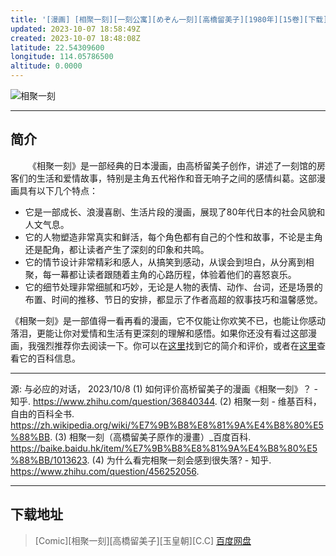 ```yaml
---
title: '[漫画] [相聚一刻][一刻公寓][めぞん一刻][高橋留美子][1980年][15卷][下载][完结]'
updated: 2023-10-07 18:58:49Z
created: 2023-10-07 18:48:08Z
latitude: 22.54309600
longitude: 114.05786500
altitude: 0.0000
---
```


![相聚一刻](https://jsd.cdn.zzko.cn/gh/shuiwudengli/images@master/相聚一刻.5w05pjn52rk0.webp)
***
## 简介
&emsp;&emsp;《相聚一刻》是一部经典的日本漫画，由高桥留美子创作，讲述了一刻馆的房客们的生活和爱情故事，特别是主角五代裕作和音无响子之间的感情纠葛。这部漫画具有以下几个特点：

- 它是一部成长、浪漫喜剧、生活片段的漫画，展现了80年代日本的社会风貌和人文气息。
- 它的人物塑造非常真实和鲜活，每个角色都有自己的个性和故事，不论是主角还是配角，都让读者产生了深刻的印象和共鸣。
- 它的情节设计非常精彩和感人，从搞笑到感动，从误会到坦白，从分离到相聚，每一幕都让读者跟随着主角的心路历程，体验着他们的喜怒哀乐。
- 它的细节处理非常细腻和巧妙，无论是人物的表情、动作、台词，还是场景的布置、时间的推移、节日的安排，都显示了作者高超的叙事技巧和温馨感觉。

《相聚一刻》是一部值得一看再看的漫画，它不仅能让你欢笑不已，也能让你感动落泪，更能让你对爱情和生活有更深刻的理解和感悟。如果你还没有看过这部漫画，我强烈推荐你去阅读一下。你可以在[这里](^1^)找到它的简介和评价，或者在[这里](^2^)查看它的百科信息。
* * *
源: 与必应的对话， 2023/10/8
(1) 如何评价高桥留美子的漫画《相聚一刻》？ - 知乎. https://www.zhihu.com/question/36840344.
(2) 相聚一刻 - 维基百科，自由的百科全书. https://zh.wikipedia.org/wiki/%E7%9B%B8%E8%81%9A%E4%B8%80%E5%88%BB.
(3) 相聚一刻（高橋留美子原作的漫畫）_百度百科. https://baike.baidu.hk/item/%E7%9B%B8%E8%81%9A%E4%B8%80%E5%88%BB/1013623.
(4) 为什么看完相聚一刻会感到很失落? - 知乎. https://www.zhihu.com/question/456252056.
***
## 下载地址
> [Comic][相聚一刻][高橋留美子][玉皇朝][C.C]
> [百度网盘](https://pan.baidu.com/s/1TdQ8YCJdu2y1wSB83ThSUQ?pwd=iddx)